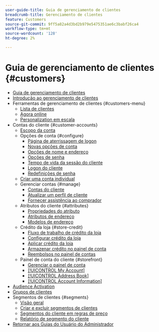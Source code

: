 ```yaml
---
user-guide-title: Guia de gerenciamento de clientes
breadcrumb-title: Gerenciamento de clientes
feature: Customers
source-git-commit: 9ff5a82a4d3bd2b979e5475351ae6c3babf26ca4
workflow-type: tm+mt
source-wordcount: '128'
ht-degree: 2%

---
```



# Guia de gerenciamento de clientes {#customers}

+ [Guia de gerenciamento de clientes](guide-overview.md)
+ [Introdução ao gerenciamento de clientes](customers-introduction.md)
+ Ferramentas de gerenciamento de clientes {#customers-menu}
   + [Lista de clientes](customers-all.md)
   + [Agora online](now-online.md)
   + [Personalization em escala](personalize-scale.md)
+ Contas do cliente {#customer-accounts}
   + [Escopo da conta](customer-account-scope.md)
   + Opções de conta {#configure}
      + [Página de aterrissagem de logon](login-landing-page.md)
      + [Novas opções de conta](account-options-new.md)
      + [Opções de nome e endereço](name-address-options.md)
      + [Opções de senha](password-options.md)
      + [Tempo de vida da sessão do cliente](customer-online-options.md)
      + [Logon do cliente](customer-sign-in.md)
      + [Redefinições de senha](password-reset.md)
   + [Criar uma conta individual](account-create.md)
   + Gerenciar contas {#manage}
      + [Contas do cliente](manage-account.md)
      + [Atualizar um perfil de cliente](update-account.md)
      + [Fornecer assistência ao comprador](login-as-customer.md)
   + Atributos do cliente {#attributes}
      + [Propriedades do atributo](attribute-properties.md)
      + [Atributos de endereço](address-attributes.md)
      + [Modelos de endereço](address-templates.md)
   + Crédito da loja {#store-credit}
      + [Fluxo de trabalho de crédito da loja](store-credit.md)
      + [Configurar crédito da loja](credit-configure.md)
      + [Aplicar crédito da loja](store-credit-using.md)
      + [Armazenar crédito no painel de conta](account-dashboard-store-credit.md)
      + [Reembolsos no painel de contas](refunds-customer-account.md)
   + Painel de conta do cliente {#storefront}
      + [Gerenciar o painel de conta](account-dashboard.md)
      + [[!UICONTROL My Account]](account-dashboard-my-account.md)
      + [[!UICONTROL Address Book]](account-dashboard-address-book.md)
      + [[!UICONTROL Account Information]](account-dashboard-account-information.md)
+ [Audience Activation](audience-activation.md)
+ [Grupos de clientes](customer-groups.md)
+ Segmentos de clientes {#segments}
   + [Visão geral](customer-segments.md)
   + [Criar e excluir segmentos de clientes](customer-segment-create.md)
   + [Segmentos do cliente em regras de preço](customer-segment-price-rule.md)
   + [Relatório de segmento do cliente](customer-segment-reports.md)
+ [Retornar aos Guias do Usuário do Administrador](https://experienceleague.adobe.com/pt-br/docs/commerce-admin/user-guides/home)


